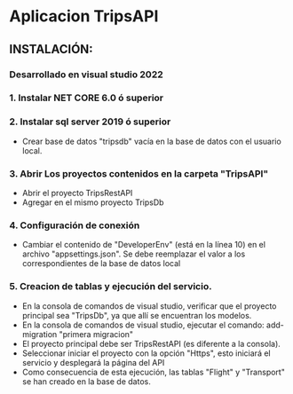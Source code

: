 # Aplicacion TripsAPI


## INSTALACIÓN:
### Desarrollado en visual studio 2022
###  1. Instalar NET CORE 6.0 ó superior
###  2. Instalar sql server 2019 ó superior
-  Crear base de datos "tripsdb" vacía en la base de datos con el usuario local.
###  3. Abrir Los proyectos contenidos en la carpeta "TripsAPI"
-  Abrir el proyecto TripsRestAPI
-  Agregar en el mismo proyecto TripsDb 

###  4. Configuración de conexión
-  Cambiar el contenido de "DeveloperEnv" (está en la línea 10) en el archivo "appsettings.json". Se debe reemplazar el valor a los correspondientes de la base de datos local

###  5. Creacion de tablas y ejecución del servicio.
- En la consola de comandos de visual studio, verificar que el proyecto principal sea "TripsDb", ya que allí se encuentran los modelos.
- En la consola de comandos de visual studio, ejecutar el comando: add-migration "primera migracion"
- El proyecto principal debe ser TripsRestAPI (es diferente a la consola).
- Seleccionar iniciar el proyecto con la opción "Https", esto iniciará el servicio y desplegará la página del API
- Como consecuencia de esta ejecución, las tablas "Flight" y "Transport" se han creado en la base de datos.







